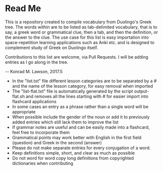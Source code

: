 # Read Me

This is a repository created to compile vocabulary from Duolingo's Greek tree. The words within are to be listed as tab-delimited vocabulary, that is to say, a greek word or grammatical clue, then a tab, and then the definition, or the answer to the clue. The use case for this list is easy importation into space-repetition learning applications such as Anki etc. and is designed to complement study of Greek on Duolingo itself.

Contributions to this list are welcome, via Pull Requests. I will be adding entries as I go along in the tree. 

-- Konrad M. Lawson, 2017.5

* In the "list.txt" file different lesson categories are to be separated by a # and the name of the lesson category, for easy removal when imported
* The "list-flat.txt" file is automatically generated by the script output-flat.sh and removes all the lines starting with # for easier import into flashcard applications
* In some cases an entry as a phrase rather than a single word will be appropriate
* When possible include the gender of the noun or add it to previously added entries which still lack them to improve the list
* If grammar notes are useful and can be easily made into a flashcard, feel free to incorporate them
* Grammatical points may work better with English in the first field (question) and Greek in the second (answer)
* Please do not make separate entries for every conjugation of a word. 
* Keep definitions simple, short, and clear as much as possible
* Do not word for word copy long definitions from copyrighted dictionaries when contributing


